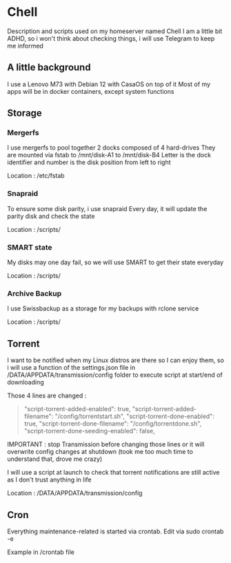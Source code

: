 # Chell
Description and scripts used on my homeserver named Chell
I am a little bit ADHD, so i won't think about checking things, i will use Telegram to keep me informed

## A little background
I use a Lenovo M73 with Debian 12 with CasaOS on top of it
Most of my apps will be in docker containers, except system functions

## Storage
### Mergerfs
I use mergerfs to pool together 2 docks composed of 4 hard-drives
They are mounted via fstab to /mnt/disk-A1 to /mnt/disk-B4
Letter is the dock identifier and number is the disk position from left to right

Location : /etc/fstab

### Snapraid
To ensure some disk parity, i use snapraid
Every day, it will update the parity disk and check the state

Location : /scripts/

### SMART state
My disks may one day fail, so we will use SMART to get their state everyday

Location : /scripts/

### Archive Backup
I use Swissbackup as a storage for my backups with rclone service

Location : /scripts/

## Torrent
I want to be notified when my Linux distros are there so I can enjoy them, so i will use a function of the settings.json file in /DATA/APPDATA/transmission/config folder to execute script at start/end of downloading

Those 4 lines are changed :
  >"script-torrent-added-enabled": true,
  >"script-torrent-added-filename": "/config/torrentstart.sh",
  >"script-torrent-done-enabled": true,
  >"script-torrent-done-filename": "/config/torrentdone.sh",
  >"script-torrent-done-seeding-enabled": false,

IMPORTANT : stop Transmission before changing those lines or it will overwrite config changes at shutdown (took me too much time to understand that, drove me crazy)

I will use a script at launch to check that torrent notifications are still active as I don't trust anything in life

Location : /DATA/APPDATA/transmission/config


## Cron
Everything maintenance-related is started via crontab. 
Edit via 
  sudo crontab -e

Example in /crontab file


